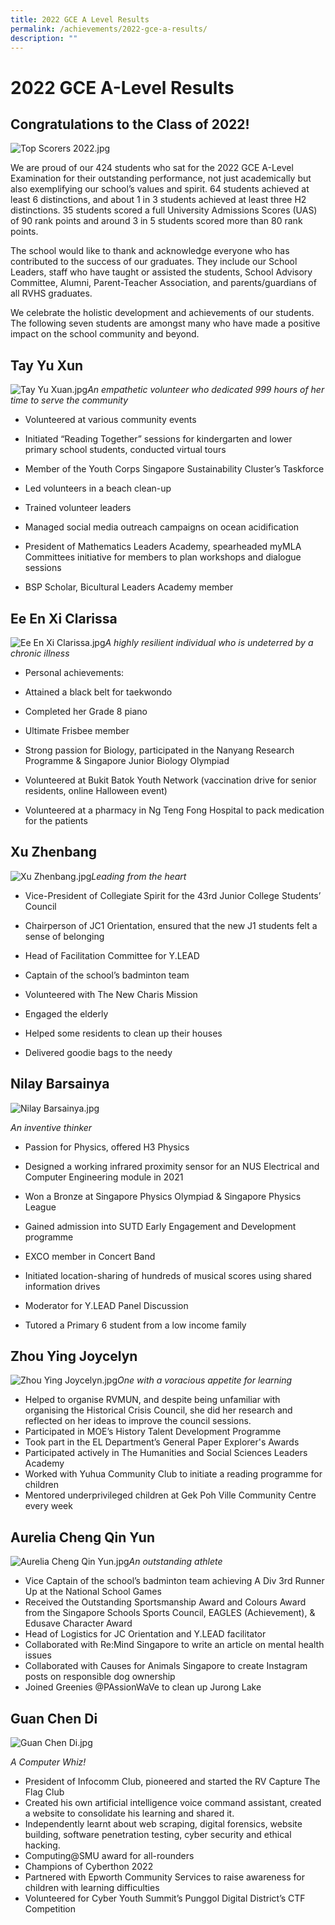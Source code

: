 ```yaml
---
title: 2022 GCE A Level Results
permalink: /achievements/2022-gce-a-results/
description: ""
---
```

2022 GCE A-Level Results
========================

Congratulations to the Class of 2022!
-------------------------------------

  

![Top Scorers 2022.jpg](https://rivervalleyhigh.moe.edu.sg/qql/slot/u724/Achievements/2022%20A%20Level%20Results/Top%20Scorers%202022.jpg)

  

We are proud of our 424 students who sat for the 2022 GCE A-Level Examination for their outstanding performance, not just academically but also exemplifying our school’s values and spirit. 64 students achieved at least 6 distinctions, and about 1 in 3 students achieved at least three H2 distinctions. 35 students scored a full University Admissions Scores (UAS) of 90 rank points and around 3 in 5 students scored more than 80 rank points.

The school would like to thank and acknowledge everyone who has contributed to the success of our graduates. They include our School Leaders, staff who have taught or assisted the students, School Advisory Committee, Alumni, Parent-Teacher Association, and parents/guardians of all RVHS graduates.

We celebrate the holistic development and achievements of our students. The following seven students are amongst many who have made a positive impact on the school community and beyond.

Tay Yu Xun
----------

![Tay Yu Xuan.jpg](https://rivervalleyhigh.moe.edu.sg/qql/slot/u724/Achievements/2022%20A%20Level%20Results/Tay%20Yu%20Xuan.jpg)_An empathetic volunteer who dedicated 999 hours of her time to serve the community_

*   Volunteered at various community events
*   Initiated “Reading Together” sessions for kindergarten and lower primary school students, conducted virtual tours
*   Member of the Youth Corps Singapore Sustainability Cluster’s Taskforce

*   Led volunteers in a beach clean-up
*   Trained volunteer leaders

*   Managed social media outreach campaigns on ocean acidification
*   President of Mathematics Leaders Academy, spearheaded myMLA Committees initiative for members to plan workshops and dialogue sessions
*   BSP Scholar, Bicultural Leaders Academy member

Ee En Xi Clarissa
-----------------

![Ee En Xi Clarissa.jpg](https://rivervalleyhigh.moe.edu.sg/qql/slot/u724/Achievements/2022%20A%20Level%20Results/Ee%20En%20Xi%20Clarissa.jpg)_A highly resilient individual who is undeterred by a chronic illness_

*   Personal achievements:

*   Attained a black belt for taekwondo
*   Completed her Grade 8 piano 

*   Ultimate Frisbee member
*   Strong passion for Biology, participated in the Nanyang Research Programme & Singapore Junior Biology Olympiad
*   Volunteered at Bukit Batok Youth Network (vaccination drive for senior residents, online Halloween event)
*   Volunteered at a pharmacy in Ng Teng Fong Hospital to pack medication for the patients

Xu Zhenbang
-----------

![Xu Zhenbang.jpg](https://rivervalleyhigh.moe.edu.sg/qql/slot/u724/Achievements/2022%20A%20Level%20Results/Xu%20Zhenbang.jpg)_Leading from the heart_

*   Vice-President of Collegiate Spirit for the 43rd Junior College Students’ Council

*   Chairperson of JC1 Orientation, ensured that the new J1 students felt a sense of belonging
*   Head of Facilitation Committee for Y.LEAD

*   Captain of the school’s badminton team
*   Volunteered with The New Charis Mission

*   Engaged the elderly
*   Helped some residents to clean up their houses
*   Delivered goodie bags to the needy

Nilay Barsainya
---------------

![Nilay Barsainya.jpg](https://rivervalleyhigh.moe.edu.sg/qql/slot/u724/Achievements/2022%20A%20Level%20Results/Nilay%20Barsainya.jpg)

_An inventive thinker_

*   Passion for Physics, offered H3 Physics
*   Designed a working infrared proximity sensor for an NUS Electrical and Computer Engineering module in 2021
*   Won a Bronze at Singapore Physics Olympiad & Singapore Physics League
*   Gained admission into SUTD Early Engagement and Development programme
*   EXCO member in Concert Band

*   Initiated location-sharing of hundreds of musical scores using shared information drives

*   Moderator for Y.LEAD Panel Discussion
*   Tutored a Primary 6 student from a low income family

Zhou Ying Joycelyn
------------------

![Zhou Ying Joycelyn.jpg](https://rivervalleyhigh.moe.edu.sg/qql/slot/u724/Achievements/2022%20A%20Level%20Results/Zhou%20Ying%20Joycelyn.jpg)_One with a voracious appetite for learning_

*   Helped to organise RVMUN, and despite being unfamiliar with organising the Historical Crisis Council, she did her research and reflected on her ideas to improve the council sessions.
*   Participated in MOE’s History Talent Development Programme
*   Took part in the EL Department’s General Paper Explorer's Awards 
*   Participated actively in The Humanities and Social Sciences Leaders Academy
*   Worked with Yuhua Community Club to initiate a reading programme for children
*   Mentored underprivileged children at Gek Poh Ville Community Centre every week

Aurelia Cheng Qin Yun
---------------------

![Aurelia Cheng Qin Yun.jpg](https://rivervalleyhigh.moe.edu.sg/qql/slot/u724/Achievements/2022%20A%20Level%20Results/Aurelia%20Cheng%20Qin%20Yun.jpg)_An outstanding athlete_

*   Vice Captain of the school’s badminton team achieving A Div 3rd Runner Up at the National School Games
*   Received the Outstanding Sportsmanship Award and Colours Award from the Singapore Schools Sports Council, EAGLES (Achievement), & Edusave Character Award
*   Head of Logistics for JC Orientation and Y.LEAD facilitator
*   Collaborated with Re:Mind Singapore to write an article on mental health issues
*   Collaborated with Causes for Animals Singapore to create Instagram posts on responsible dog ownership
*   Joined Greenies @PAssionWaVe to clean up Jurong Lake

Guan Chen Di
------------

![Guan Chen Di.jpg](https://rivervalleyhigh.moe.edu.sg/qql/slot/u724/Achievements/2022%20A%20Level%20Results/Guan%20Chen%20Di.jpg)

_A Computer Whiz!_

*   President of Infocomm Club, pioneered and started the RV Capture The Flag Club
*   Created his own artificial intelligence voice command assistant, created a website to consolidate his learning and shared it.
*   Independently learnt about web scraping, digital forensics, website building, software penetration testing, cyber security and ethical hacking.
*   Computing@SMU award for all-rounders
*   Champions of Cyberthon 2022
*   Partnered with Epworth Community Services to raise awareness for children with learning difficulties
*   Volunteered for Cyber Youth Summit’s Punggol Digital District’s CTF Competition